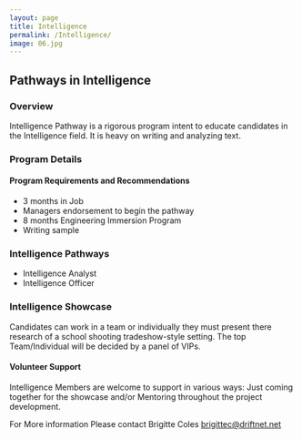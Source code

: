 ```yaml
---
layout: page
title: Intelligence
permalink: /Intelligence/
image: 06.jpg
---
```

## Pathways in Intelligence
### Overview
Intelligence Pathway is a rigorous program intent to educate candidates in the Intelligence field. It is heavy on writing and analyzing text.

### Program Details

#### Program Requirements and Recommendations
* 3 months in Job
* Managers endorsement to begin the pathway
* 8 months Engineering Immersion Program
* Writing sample

### Intelligence Pathways
* Intelligence Analyst
* Intelligence Officer

### Intelligence Showcase
Candidates can work in a team or individually they must present there research of a school shooting tradeshow-style setting. The top Team/Individual will be decided by a panel of VIPs.

#### Volunteer Support
Intelligence Members are welcome to support in various ways: Just coming together for the showcase and/or Mentoring throughout the project development.

For More information
Please contact 	Brigitte Coles <brigittec@driftnet.net>
